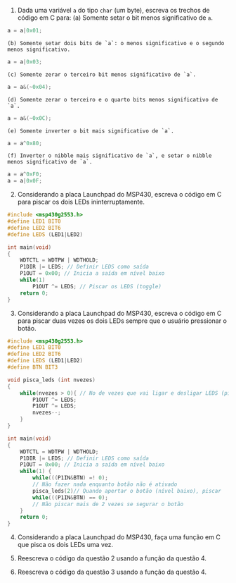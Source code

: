 1. Dada uma variável `a` do tipo `char` (um byte), escreva os trechos de código em C para:
	(a) Somente setar o bit menos significativo de `a`.
```C
a = a|0x01;
```
	(b) Somente setar dois bits de `a`: o menos significativo e o segundo menos significativo.
```C
a = a|0x03;
```
	(c) Somente zerar o terceiro bit menos significativo de `a`.
```C
a = a&(~0x04);
```
	(d) Somente zerar o terceiro e o quarto bits menos significativo de `a`.
```C
a = a&(~0x0C);
```
	(e) Somente inverter o bit mais significativo de `a`.
```C
a = a^0x80;
```
	(f) Inverter o nibble mais significativo de `a`, e setar o nibble menos significativo de `a`.
```C
a = a^0xF0;
a = a|0x0F;
```

2. Considerando a placa Launchpad do MSP430, escreva o código em C para piscar os dois LEDs ininterruptamente.
```C
#include <msp430g2553.h>
#define LED1 BIT0
#define LED2 BIT6
#define LEDS (LED1|LED2)

int main(void)
{
	WDTCTL = WDTPW | WDTHOLD;
	P1DIR |= LEDS; // Definir LEDS como saída
	P1OUT = 0x00; // Inicia a saída em nível baixo
	while(1)
		P1OUT ^= LEDS; // Piscar os LEDS (toggle)
	return 0;
}
```

3. Considerando a placa Launchpad do MSP430, escreva o código em C para piscar duas vezes os dois LEDs sempre que o usuário pressionar o botão.
```C
#include <msp430g2553.h>
#define LED1 BIT0
#define LED2 BIT6
#define LEDS (LED1|LED2)
#define BTN BIT3

void pisca_leds (int nvezes)
{
	while(nvezes > 0){ // No de vezes que vai ligar e desligar LEDS (piscar)
		P1OUT ^= LEDS;
		P1OUT ^= LEDS;
		nvezes--;
	}
}

int main(void)
{
	WDTCTL = WDTPW | WDTHOLD;
	P1DIR |= LEDS; // Definir LEDS como saída
	P1OUT = 0x00; // Inicia a saída em nível baixo
	while(1) {
		while(((P1IN&BTN) =! 0);
		// Não fazer nada enquanto botão não é ativado
		pisca_leds(2)// Quando apertar o botão (nível baixo), piscar
		while(((P1IN&BTN) == 0);
		// Não piscar mais de 2 vezes se segurar o botão
	}
	return 0;
}
```

4. Considerando a placa Launchpad do MSP430, faça uma função em C que pisca os dois LEDs uma vez.

5. Reescreva o código da questão 2 usando a função da questão 4.

6. Reescreva o código da questão 3 usando a função da questão 4.

